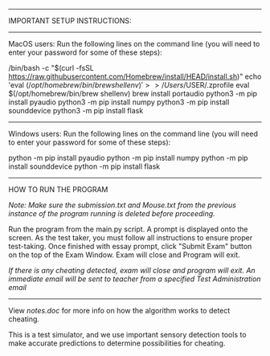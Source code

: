____________________________________________________________
IMPORTANT SETUP INSTRUCTIONS:

*******************************
MacOS users:
Run the following lines on the command line (you will need to enter your password for some of these steps):

/bin/bash -c "$(curl -fsSL https://raw.githubusercontent.com/Homebrew/install/HEAD/install.sh)"
echo 'eval $(/opt/homebrew/bin/brew shellenv)' >> /Users/$USER/.zprofile
eval $(/opt/homebrew/bin/brew shellenv)
brew install portaudio
python3 -m pip install pyaudio
python3 -m pip install numpy
python3 -m pip install sounddevice
python3 -m pip install flask
********************************
Windows users:
Run the following lines on the command line (you will need to enter your password for some of these steps):

python -m pip install pyaudio
python -m pip install numpy
python -m pip install sounddevice
python -m pip install flask
____________________________________________________________
HOW TO RUN THE PROGRAM

*Note: Make sure the submission.txt and Mouse.txt from the previous instance of the program running is deleted before proceeding.*

Run the program from the main.py script.
A prompt is displayed onto the screen. As the test taker, you must follow all instructions to ensure proper test-taking.
Once finished with essay prompt, click "Submit Exam" button on the top of the Exam Window.
Exam will close and Program will exit.


*If there is any cheating detected, exam will close and program will exit. An immediate email will be sent to teacher from a specified Test Administration email*
____________________________________________________________

View *notes.doc* for more info on how the algorithm works to detect cheating.


This is a test simulator, and we use important sensory detection tools to make accurate predictions to determine
possibilities for cheating.